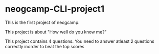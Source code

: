 # neogcamp-CLI-project1

This is the first project of neogcamp. 

This project is about "How well do you know me?"

This project contains 4 questions. You need to answer atleast 2 questions correctly inorder to beat the top scores.
